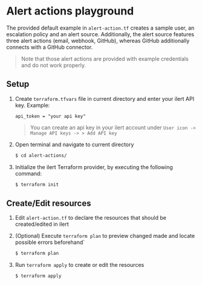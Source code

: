 # Alert actions playground

The provided default example in `alert-action.tf` creates a sample user, an escalation policy and an alert source. Additionally, the alert source features three alert actions (email, webhook, GitHub), whereas GitHub additionally connects with a GitHub connector.

> Note that those alert actions are provided with example credentials and do not work properly.

## Setup

1. Create `terraform.tfvars` file in current directory and enter your ilert API key. Example:

   ```
   api_token = "your api key"
   ```

   > You can create an api key in your ilert account under `User icon -> Manage API keys -> > Add API key`

2. Open terminal and navigate to current directory

   ```sh
   $ cd alert-actions/
   ```

3. Initialize the ilert Terraform provider, by executing the following command:

   ```sh
   $ terraform init
   ```

## Create/Edit resources

1. Edit `alert-action.tf` to declare the resources that should be created/edited in ilert

2. (Optional) Execute `terraform plan` to preview changed made and locate possible errors beforehand`

   ```sh
   $ terraform plan
   ```

3. Run `terraform apply` to create or edit the resources

   ```sh
   $ terraform apply
   ```
